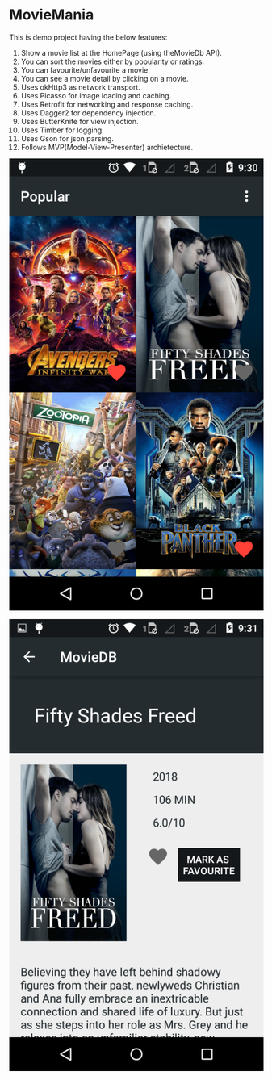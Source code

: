 # MovieMania

This is demo project having the below features:

1. Show a movie list at the HomePage (using theMovieDb API).
2. You can sort the movies either by popularity or ratings.
3. You can favourite/unfavourite a movie.
4. You can see a movie detail by clicking on a movie.
5. Uses okHttp3 as network transport.
6. Uses Picasso for image loading and caching.
7. Uses Retrofit for networking  and response caching.
8. Uses Dagger2 for dependency injection.
9. Uses ButterKnife for view injection.
10. Uses Timber for logging.
11. Uses Gson for json parsing.
12. Follows MVP(Model-View-Presenter) archietecture.


![HomePage](https://github.com/AshuTyagi16/Aicte/blob/master/homepage.png)



![Detail Page](https://github.com/AshuTyagi16/Aicte/blob/master/detail.png)

